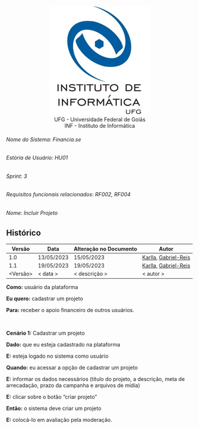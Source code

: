 <div align=center>
  <img src="/imagens/INFVertical.jpg">
</div>


<div align="center">UFG - Universidade Federal de Goiás</div>
<div align="center">INF - Instituto de Informática</div>

###### Nome do Sistema: Financia.se
###### Estória de Usuário: HU01
###### Sprint: 3
###### Requisitos funcionais relacionados: RF002, RF004
###### Nome: _Incluir Projeto_

## Histórico
|**Versão**|**Data**|**Alteração no Documento**|**Autor**|
|------|----|---------|-----|
|1.0|13/05/2023|15/05/2023|[Karlla](https://github.com/karllaloane), [Gabriel-Reis](https://github.com/gabrielreisdvs)|
|1.1|19/05/2023|19/05/2023|[Karlla](https://github.com/karllaloane), [Gabriel-Reis](https://github.com/gabrielreisdvs)|
|<Versão>|< data >|< descrição >|< autor >|



**Como:** usuário da plataforma

**Eu quero:** cadastrar um projeto

**Para:** receber o apoio financeiro de outros usuários.

<br />

**Cenário 1:** Cadastrar um projeto

**Dado:** que eu esteja cadastrado na plataforma

**E:** esteja logado no sistema como usuário

**Quando:** eu acessar a opção de cadastrar um projeto

**E:** informar os dados necessários (título do projeto, a descrição, meta de arrecadação, prazo da campanha e arquivos de mídia)

**E:** clicar sobre o botão “criar projeto”

**Então:** o sistema deve criar um projeto

**E:** colocá-lo em avaliação pela moderação.


</DIV>
